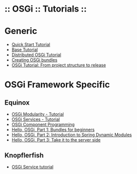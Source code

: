 :: OSGi :: Tutorials ::
=======================

# Generic

- [Quick Start Tutorial](http://enroute.osgi.org/qs/050-start.html)
- [Base Tutorial](http://enroute.osgi.org/tutorial_base/050-start.html)
- [Distributed OSGi Tutorial](http://enroute.osgi.org/tutorial_rsa/050-start.html)
- [Creating OSGi bundles](https://spring.io/blog/2008/02/18/creating-osgi-bundles/)
- [OSGi Tutorial: From project structure to release](http://blog.knowhowlab.org/2010/06/osgi-tutorial-from-project-structure-to.html)

# OSGi Framework Specific

## Equinox

- [OSGi Modularity - Tutorial](http://www.vogella.com/tutorials/OSGi/article.html)
- [OSGi Services - Tutorial](http://www.vogella.com/tutorials/OSGiServices/article.html)
- [OSGi Component Programming](https://github.com/osgi/eclipsecon/tree/master/2006/tutorial)
- [Hello, OSGi, Part 1: Bundles for beginners](http://www.javaworld.com/article/2077837/java-se/java-se-hello-osgi-part-1-bundles-for-beginners.html)
- [Hello, OSGi, Part 2: Introduction to Spring Dynamic Modules](http://www.javaworld.com/article/2077853/java-se/java-se-hello-osgi-part-2-introduction-to-spring-dynamic-modules.html)
- [Hello, OSGi, Part 3: Take it to the server side](http://www.javaworld.com/article/2077868/java-se/java-se-hello-osgi-part-3-take-it-to-the-server-side.html)

## Knopflerfish

- [OSGi Service tutorial](http://www.knopflerfish.org/osgi_service_tutorial.html)
